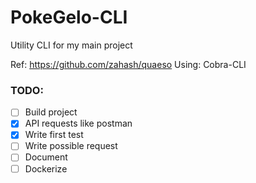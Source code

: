 # PokeGelo-CLI
Utility CLI for my main project

Ref: https://github.com/zahash/quaeso
Using: Cobra-CLI

### TODO:
 - [ ] Build project
 - [X] API requests like postman
 - [X] Write first test
 - [ ] Write possible request
 - [ ] Document
 - [ ] Dockerize

